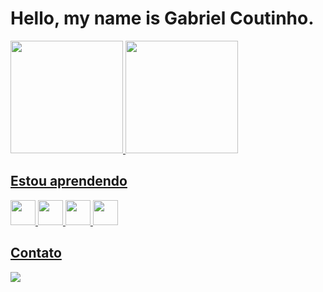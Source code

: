 # Hello, my name is Gabriel Coutinho.

<div>
<a href="https://github.com/Gabriel-Coutinho0">
<img height="180em" src="https://github-readme-stats.vercel.app/api/top-langs/?username=Gabriel-Coutinho0&layout=compact&langs_count=7&theme=dracula"/>
<img height="180em" src="https://github-readme-stats.vercel.app/api?username=Gabriel-Coutinho0&show_icons=true&theme=dracula&count_private=true"/>
</div>
  
## Estou aprendendo
<div>
<img src="https://cdn.jsdelivr.net/gh/devicons/devicon/icons/javascript/javascript-original.svg" width="40" height="40"/>
<img src="https://cdn.jsdelivr.net/gh/devicons/devicon/icons/mysql/mysql-original.svg" width="40" height="40" />
<img src="https://cdn.jsdelivr.net/gh/devicons/devicon/icons/react/react-original.svg" width="40" height="40" />
<img src="https://cdn.jsdelivr.net/gh/devicons/devicon/icons/typescript/typescript-original.svg" width="40" height="40"/>    </div>

## Contato
<div>
<a href="https://www.linkedin.com/in/gabrielcoutinhosilva" target="_blank"><img src="https://img.shields.io/badge/-LinkedIn-%230077B5?style=for-the-badge&logo=linkedin&logoColor=white" target="_blank"></a>  
</div>
